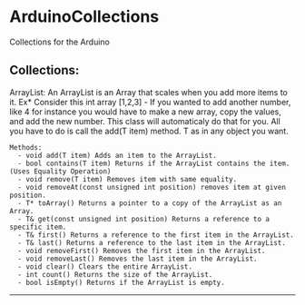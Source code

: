 # ArduinoCollections
Collections for the Arduino

Collections:
--------------------------------------------------------------------------------------
  ArrayList:
    An ArrayList is an Array that scales when you add more items to it.
    Ex* Consider this int array [1,2,3]
      - If you wanted to add another number, like 4 for instance you would have 
        to make a new array, copy the values, and add the new number.
    This class will automaticaly do that for you.
    All you have to do is call the add(T item) method. T as in any object you want.
    
    Methods:
      - void add(T item) Adds an item to the ArrayList.
      - bool contains(T item) Returns if the ArrayList contains the item. (Uses Equality Operation)
      - void remove(T item) Removes item with same equality.
      - void removeAt(const unsigned int position) removes item at given position.
      - T* toArray() Returns a pointer to a copy of the ArrayList as an Array.
      - T& get(const unsigned int position) Returns a reference to a specific item.
      - T& first() Returns a reference to the first item in the ArrayList.
      - T& last() Returns a reference to the last item in the ArrayList.
      - void removeFirst() Removes the first item in the ArrayList.
      - void removeLast() Removes the last item in the ArrayList.
      - void clear() Clears the entire ArrayList.
      - int count() Returns the size of the ArrayList.
      - bool isEmpty() Returns if the ArrayList is empty.
--------------------------------------------------------------------------------------
  
